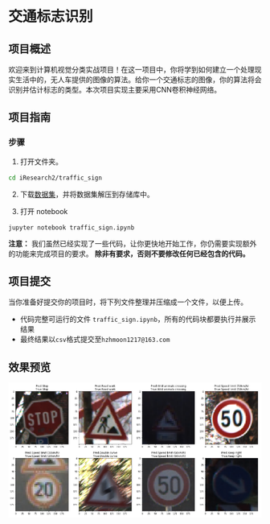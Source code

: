 [//]: # (Image References)

[image1]: ./images/preview.png "Sample Output"

# 交通标志识别

## 项目概述

欢迎来到计算机视觉分类实战项目！在这一项目中，你将学到如何建立一个处理现实生活中的，无人车提供的图像的算法。给你一个交通标志的图像，你的算法将会识别并估计标志的类型。本次项目实现主要采用CNN卷积神经网络。

## 项目指南

### 步骤

1. 打开文件夹。

 ```bash
cd iResearch2/traffic_sign
```

2. 下载[数据集](https://pan.baidu.com/s/1skQGYy6NrqLpNmHook8UGw)，并将数据集解压到存储库中。

3. 打开 notebook

 ```
jupyter notebook traffic_sign.ipynb
```

__注意：__ 我们虽然已经实现了一些代码，让你更快地开始工作，你仍需要实现额外的功能来完成项目的要求。
__除非有要求，否则不要修改任何已经包含的代码。__

## 项目提交

当你准备好提交你的项目时，将下列文件整理并压缩成一个文件，以便上传。

- 代码完整可运行的文件 `traffic_sign.ipynb`，所有的代码块都要执行并展示结果
- 最终结果以`csv`格式提交至`hzhmoon1217@163.com`

## 效果预览

![Sample Output][image1]
